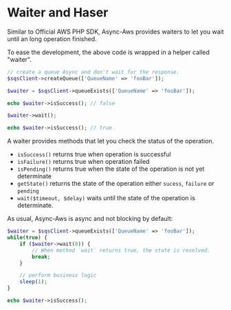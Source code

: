 # Waiter and Haser

Similar to Official AWS PHP SDK, Async-Aws provides waiters to let you wait
until an long operation finished.

To ease the development, the above code is wrapped in a helper called "waiter".

```php
// create a queue Async and don't wait for the response.
$sqsClient->createQueue(['QueueName' => 'fooBar']);

$waiter = $sqsClient->queueExists(['QueueName' => 'fooBar']);

echo $waiter->isSuccess(); // false

$waiter->wait();

echo $waiter->isSuccess(); // true
```

A waiter provides methods that let you check the status of the operation.
* `isSuccess()` returns true when operation is successful
* `isFailure()` returns true when operation failed
* `isPending()` returns true when the state of the operation is not yet determinate
* `getState()` returns the state of the operation either `sucess`, `failure` or `pending`
* `wait($timeout, $delay)` waits until the state of the operation is determinate.

As usual, Async-Aws is async and not blocking by default:

```php
$waiter = $sqsClient->queueExists(['QueueName' => 'fooBar']);
while(true) {
    if ($waiter->wait(0)) {
        // When method `wait` returns true, the state is resolved.
        break;
    }

    // perform business logic
    sleep(1);
}

echo $waiter->isSuccess();
```
